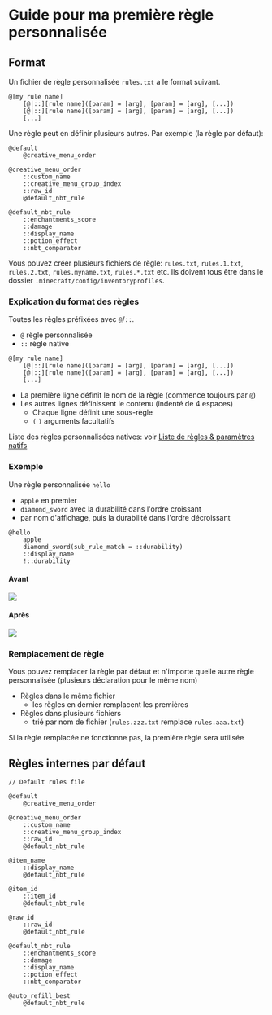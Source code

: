 # Guide pour ma première règle personnalisée

## Format

Un fichier de règle personnalisée `rules.txt` a le format suivant.

```
@[my rule name]
    [@|::][rule name]([param] = [arg], [param] = [arg], [...])
    [@|::][rule name]([param] = [arg], [param] = [arg], [...])
    [...]
```

Une règle peut en définir plusieurs autres. Par exemple (la règle par défaut):

```
@default
    @creative_menu_order

@creative_menu_order
    ::custom_name
    ::creative_menu_group_index
    ::raw_id
    @default_nbt_rule

@default_nbt_rule
    ::enchantments_score
    ::damage
    ::display_name
    ::potion_effect
    ::nbt_comparator
```

Vous pouvez créer plusieurs fichiers de règle: `rules.txt`, `rules.1.txt`, `rules.2.txt`, `rules.myname.txt`, `rules.*.txt` etc. Ils doivent tous être dans le dossier `.minecraft/config/inventoryprofiles`.

### Explication du format des règles

Toutes les règles préfixées avec `@`/`::`.
- `@` règle personnalisée
- `::` règle native

```
@[my rule name]
    [@|::][rule name]([param] = [arg], [param] = [arg], [...])
    [@|::][rule name]([param] = [arg], [param] = [arg], [...])
    [...]
```

- La première ligne définit le nom de la règle (commence toujours par `@`)
- Les autres lignes définissent le contenu (indenté de 4 espaces)
    - Chaque ligne définit une sous-règle
    - `(` `)` arguments facultatifs

Liste des règles personnalisées natives: voir [Liste de règles & paramètres natifs](natives.md)

### Exemple

Une règle personnalisée `hello`
- `apple` en premier
- `diamond_sword` avec la durabilité dans l'ordre croissant
- par nom d'affichage, puis la durabilité dans l'ordre décroissant

```
@hello
    apple
    diamond_sword(sub_rule_match = ::durability)
    ::display_name
    !::durability
```

#### Avant

![](https://i.imgur.com/Ll7J30E.png)

#### Après

![](https://i.imgur.com/LnXLpoZ.png)

### Remplacement de règle

Vous pouvez remplacer la règle par défaut et n'importe quelle autre règle personnalisée (plusieurs déclaration pour le même nom)
- Règles dans le même fichier
    - les règles en dernier remplacent les premières
- Règles dans plusieurs fichiers
    - trié par nom de fichier (`rules.zzz.txt` remplace `rules.aaa.txt`)

Si la règle remplacée ne fonctionne pas, la première règle sera utilisée

## Règles internes par défaut

```
// Default rules file

@default
    @creative_menu_order

@creative_menu_order
    ::custom_name
    ::creative_menu_group_index
    ::raw_id
    @default_nbt_rule

@item_name
    ::display_name
    @default_nbt_rule

@item_id
    ::item_id
    @default_nbt_rule

@raw_id
    ::raw_id
    @default_nbt_rule

@default_nbt_rule
    ::enchantments_score
    ::damage
    ::display_name
    ::potion_effect
    ::nbt_comparator

@auto_refill_best
    @default_nbt_rule
```
